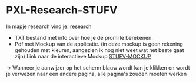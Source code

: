 # PXL-Research-STUFV

In mapje research vind je:  [research](https://github.com/Ycefire/PXL-Research-STUFV/tree/master/Research)
 - TXT bestand met info over hoe je de promille berekenen.
 - Pdf met Mockup van de applicatie. (in deze mockup is geen rekening gehouden met kleuren, 
                                      aangezien ik nog niet weet wat het beste gaat zijn)
  Link naar de interactieve Mockup [STUFV-MOCKUP](https://www.fluidui.com/editor/live/preview/p_fEZhtZmRH4X47EXbHfdlB0HHsZoBT0mR.1455049631668)

  -> Wanneer je aanwijzer op het scherm blauw wordt kan je klikken en wordt je verwezen naar een andere pagina, alle pagina's zouden          moeten werken
